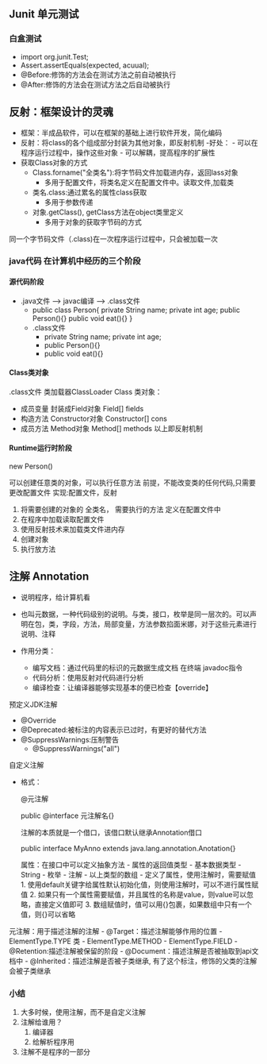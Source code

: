 ## Junit 单元测试

### 白盒测试

- import org.junit.Test;
- Assert.assertEquals(expected, acuual);
- @Before:修饰的方法会在测试方法之前自动被执行
- @After:修饰的方法会在测试方法之后自动被执行

## 反射：框架设计的灵魂
- 框架：半成品软件，可以在框架的基础上进行软件开发，简化编码
- 反射：将class的各个组成部分封装为其他对象，即反射机制
    -好处：
        - 可以在程序运行过程中，操作这些对象
        - 可以解耦，提高程序的扩展性
- 获取Class对象的方式
    - Class.forname("全类名"):将字节码文件加载进内存，返回lass对象
        - 多用于配置文件，将类名定义在配置文件中。读取文件,加载类
    - 类名.class:通过累名的属性class获取
        - 多用于参数传递
    - 对象.getClass(), getClass方法在object类里定义
        - 多用于对象的获取字节码的方式

同一个字节码文件（.class)在一次程序运行过程中，只会被加载一次

### java代码 在计算机中经历的三个阶段

#### 源代码阶段
- .java文件 --> javac编译 --> .class文件
    - public class Person{
        private String name;
        private int age;
        public Person(){}
        public void eat(){}
      }
    - .class文件
        - private String name;
          private int age;
        - public Person(){}
        - public void eat(){}

#### Class类对象
.class文件 类加载器ClassLoader
Class 类对象：
- 成员变量 封装成Field对象 Field[] fields
- 构造方法 Constructor对象 Constructor[] cons 
- 成员方法 Method对象 Method[] methods
以上即反射机制

#### Runtime运行时阶段
new Person()



可以创建任意类的对象，可以执行任意方法
前提，不能改变类的任何代码,只需要更改配置文件
实现:配置文件，反射


1. 将需要创建的对象的 全类名， 需要执行的方法 定义在配置文件中
2. 在程序中加载读取配置文件
3. 使用反射技术来加载类文件进内存
4. 创建对象
5. 执行放方法
 
 
## 注解 Annotation
- 说明程序，给计算机看

- 也叫元数据，一种代码级别的说明。与类，接口，枚举是同一层次的。可以声明在包，类，字段，方法，局部变量，方法参数掐面米娜，对于这些元素进行说明、注释
- 作用分类：
    - 编写文档：通过代码里的标识的元数据生成文档 在终端 javadoc指令
    - 代码分析：使用反射对代码进行分析
    - 编译检查：让编译器能够实现基本的便已检查【override】

预定义JDK注解
- @Override
- @Deprecated:被标注的内容表示已过时，有更好的替代方法
- @SuppressWarnings:压制警告
    - @SuppressWarnings("all")
    
自定义注解
- 格式：
    
    @元注解
    
    public @interface 元注解名{}
    
    注解的本质就是一个借口，该借口默认继承Annotation借口
    
    public interface MyAnno extends java.lang.annotation.Anotation{}
    
    属性：在接口中可以定义抽象方法
        - 属性的返回值类型
            - 基本数据类型
            - String
            - 枚举
            - 注解
            - 以上类型的数组
        - 定义了属性，使用注解时，需要赋值
            1. 使用default关键字给属性默认初始化值，则使用注解时，可以不进行属性赋值
            2. 如果只有一个属性需要赋值，并且属性的名称是value，则value可以忽略，直接定义值即可
            3. 数组赋值时，值可以用{}包裹，如果数组中只有一个值，则{}可以省略
    
元注解：用于描述注解的注解
    - @Target：描述注解能够作用的位置
        - ElementType.TYPE 类
        - ElementType.METHOD
        - ElementType.FIELD
    - @Retention:描述注解被保留的阶段
    - @Document：描述注解是否被抽取到api文档中
    - @Inherited：描述注解是否被子类继承, 有了这个标注，修饰的父类的注解 会被子类继承
 
 
 ### 小结
 1. 大多时候，使用注解，而不是自定义注解
 2. 注解给谁用？
    1. 编译器
    2. 给解析程序用
 3. 注解不是程序的一部分



